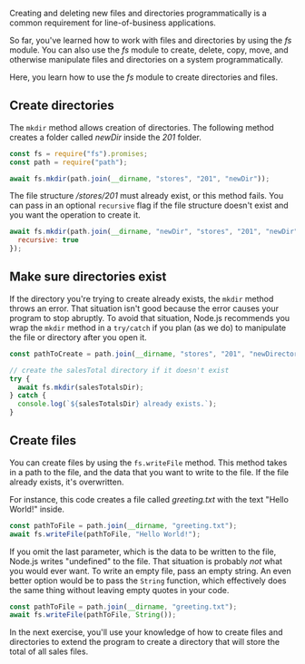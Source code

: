 Creating and deleting new files and directories programmatically is a common requirement for line-of-business applications.

So far, you've learned how to work with files and directories by using the *fs* module. You can also use the *fs* module to create, delete, copy, move, and otherwise manipulate files and directories on a system programmatically.

Here, you learn how to use the *fs* module to create directories and files.

## Create directories

The `mkdir` method allows creation of directories. The following method creates a folder called *newDir* inside the *201* folder.

```javascript
const fs = require("fs").promises;
const path = require("path");

await fs.mkdir(path.join(__dirname, "stores", "201", "newDir"));
```

The file structure */stores/201* must already exist, or this method fails. You can pass in an optional `recursive` flag if the file structure doesn't exist and you want the operation to create it.

```javascript
await fs.mkdir(path.join(__dirname, "newDir", "stores", "201", "newDir"), {
  recursive: true
});
```

## Make sure directories exist

If the directory you're trying to create already exists, the `mkdir` method throws an error. That situation isn't good because the error causes your program to stop abruptly. To avoid that situation, Node.js recommends you wrap the `mkdir` method in a `try/catch` if you plan (as we do) to manipulate the file or directory after you open it.

```javascript
const pathToCreate = path.join(__dirname, "stores", "201", "newDirectory");

// create the salesTotal directory if it doesn't exist
try {
  await fs.mkdir(salesTotalsDir);
} catch {
  console.log(`${salesTotalsDir} already exists.`);
}
```

## Create files

You can create files by using the `fs.writeFile` method. This method takes in a path to the file, and the data that you want to write to the file. If the file already exists, it's overwritten.

For instance, this code creates a file called *greeting.txt* with the text "Hello World!" inside.

```javascript
const pathToFile = path.join(__dirname, "greeting.txt");
await fs.writeFile(pathToFile, "Hello World!");
```

If you omit the last parameter, which is the data to be written to the file, Node.js writes "undefined" to the file. That situation is probably *not* what you would ever want. To write an empty file, pass an empty string. An even better option would be to pass the `String` function, which effectively does the same thing without leaving empty quotes in your code.

```javascript
const pathToFile = path.join(__dirname, "greeting.txt");
await fs.writeFile(pathToFile, String());
```

In the next exercise, you'll use your knowledge of how to create files and directories to extend the program to create a directory that will store the total of all sales files.
